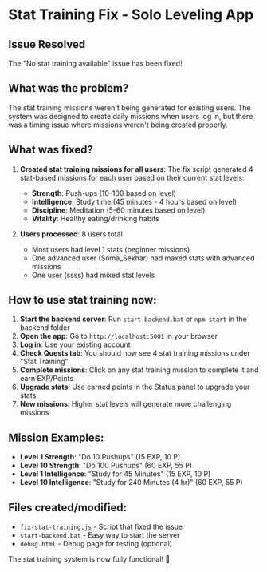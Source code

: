 # Stat Training Fix - Solo Leveling App

## Issue Resolved
The "No stat training available" issue has been fixed! 

## What was the problem?
The stat training missions weren't being generated for existing users. The system was designed to create daily missions when users log in, but there was a timing issue where missions weren't being created properly.

## What was fixed?
1. **Created stat training missions for all users**: The fix script generated 4 stat-based missions for each user based on their current stat levels:
   - **Strength**: Push-ups (10-100 based on level)
   - **Intelligence**: Study time (45 minutes - 4 hours based on level)
   - **Discipline**: Meditation (5-60 minutes based on level)
   - **Vitality**: Healthy eating/drinking habits

2. **Users processed**: 8 users total
   - Most users had level 1 stats (beginner missions)
   - One advanced user (Soma_Sekhar) had maxed stats with advanced missions
   - One user (ssss) had mixed stat levels

## How to use stat training now:
1. **Start the backend server**: Run `start-backend.bat` or `npm start` in the backend folder
2. **Open the app**: Go to `http://localhost:5001` in your browser
3. **Log in**: Use your existing account
4. **Check Quests tab**: You should now see 4 stat training missions under "Stat Training"
5. **Complete missions**: Click on any stat training mission to complete it and earn EXP/Points
6. **Upgrade stats**: Use earned points in the Status panel to upgrade your stats
7. **New missions**: Higher stat levels will generate more challenging missions

## Mission Examples:
- **Level 1 Strength**: "Do 10 Pushups" (15 EXP, 10 P)
- **Level 10 Strength**: "Do 100 Pushups" (60 EXP, 55 P)
- **Level 1 Intelligence**: "Study for 45 Minutes" (15 EXP, 10 P)
- **Level 10 Intelligence**: "Study for 240 Minutes (4 hr)" (60 EXP, 55 P)

## Files created/modified:
- `fix-stat-training.js` - Script that fixed the issue
- `start-backend.bat` - Easy way to start the server
- `debug.html` - Debug page for testing (optional)

The stat training system is now fully functional! 🎉